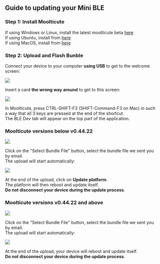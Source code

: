 ## [](#header-2)Guide to updating your Mini BLE  
  
### [](#header-3)Step 1: Install Moolticute  
If using Windows or Linux, install the latest moolticute beta [here](https://betas.themooltipass.com)  
If using Ubuntu, install from [here](https://launchpad.net/~mooltipass/+archive/ubuntu/moolticute-beta)  
If using MacOS, install from [here](https://github.com/mooltipass/moolticute/releases)  

### [](#header-3)Step 2: Upload and Flash Bunble  
Connect your device to your computer **using USB** to get to the welcome screen:  
  
![](https://github.com/mooltipass/minible/blob/gh-pages/images/rf_debug_guide/welcome_screen.png?raw=true)  
  
Insert a card **the wrong way around** to get to this screen:  
  
![](https://github.com/mooltipass/minible/blob/gh-pages/images/rf_debug_guide/invalid.png?raw=true)  
  
In Moolticute, press CTRL-SHIFT-F3 (SHIFT-Command-F3 on Mac) in such a way that all 3 keys are pressed at the end of the shortcut.  
The BLE Dev tab will appear on the top part of the application. 

### [](#header-3) Moolticute versions below v0.44.22
  
![](https://github.com/mooltipass/minible/blob/gh-pages/images/minible_update_guide/ble_dev_tab_upload_flash.png?raw=true)  
  
Click on the "Select Bundle File" button, select the bundle file we sent you by email.  
The upload will start automatically:  
  
![](https://github.com/mooltipass/minible/blob/gh-pages/images/minible_update_guide/firmware_file_update.png?raw=true)  
   
At the end of the upload, click on **Update platform**.  
The platform will then reboot and update itself.  
**Do not disconnect your device during the update process**.  
  
### [](#header-3) Moolticute versions v0.44.22 and above
  
![](https://github.com/mooltipass/minible/blob/gh-pages/images/minible_update_guide/ble_dev_tab_new_upload.png?raw=true)  
  
Click on the "Select Bundle File" button, select the bundle file we sent you by email.  
The upload will start automatically:  
  
![](https://github.com/mooltipass/minible/blob/gh-pages/images/minible_update_guide/firmware_file_update.png?raw=true)  
   
At the end of the upload, your device will reboot and update itself.  
**Do not disconnect your device during the update process**.  
